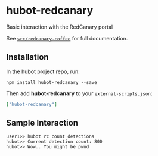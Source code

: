 # hubot-redcanary

Basic interaction with the RedCanary portal

See [`src/redcanary.coffee`](src/redcanary.coffee) for full documentation.

## Installation

In the hubot project repo, run:

`npm install hubot-redcanary --save`

Then add **hubot-redcanary** to your `external-scripts.json`:

```json
["hubot-redcanary"]
```

## Sample Interaction

```
user1>> hubot rc count detections
hubot>> Current detection count: 800
hubot>> Wow.. You might be pwnd
```
